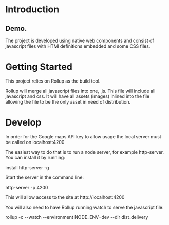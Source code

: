 # Introduction

## Demo.

The project is developed using native web components and consist of javascript files with HTMl definitions embedded and some CSS files.

# Getting Started

This project relies on Rollup as the build tool.

Rollup will merge all javascript files into one, .js. This file will include all javascript and css. It will have all assets (images) inlined into the file allowing the file to be the only asset in need of distribution.

# Develop

In order for the Google maps API key to allow usage the local server must be called on localhost:4200

The easiest way to do that is to run a node server, for example http-server. You can install it by running:

install http-server -g

Start the server in the command line:

http-server -p 4200

This will allow access to the site at http://localhost:4200

You will also need to have Rollup running watch to serve the javascript file:

rollup -c --watch --environment NODE_ENV=dev --dir dist_delivery
